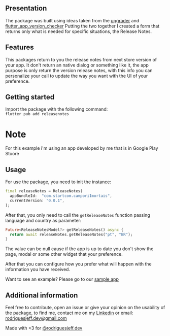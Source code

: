 ## Presentation
The package was built using ideas taken from the [upgrader](https://pub.dev/packages/upgrader) and [flutter_app_version_checker](https://pub.dev/packages/flutter_app_version_checker)
Putting the two together I created a form that returns only what is needed for specific situations, the Release Notes.

## Features

This packages return to you the release notes from next store version of your app.
It don't return an native dialog or something like it, the app purpose is only return the version release notes, with this info you can personalize 
your call to update the way you want with the UI of your preference.

## Getting started

Import the package with the following command:  
`
flutter pub add releasenotes
`

# Note
For this example i'm using an app developed by me that is in Google Play Stoore

## Usage
For use the package, you need to init the instance:

```dart
final releaseNotes = ReleaseNotes(
  appBundleId:  "com.startcom.camporiImortais",
  currentVersion: "0.0.1",
);
```
After that, you only need to call the `getReleaseNotes` function passing language and country as parameter:

````dart
Future<ReleaseNotesModel?> getReleaseNotes() async {
  return await releaseNotes.getReleaseNotes("pt", "BR");
}
````

The value can be null cause if the app is up to date you don't show the page, modal or some other widget that your preference.

After that you can configure how you prefer what will happen with the information you have received.

Want to see an example? Please go to our [sample app](https://github.com/rodriguesJeff/releasenotes/blob/main/example/lib/main.dart)

## Additional information

Feel free to contribute, open an issue or give your opinion on the usability of the package, to find me, contact me on my [Linkedin](https://www.linkedin.com/in/rodriguesjeffdev/) or email: rodriguesjeff.dev@gmail.com

Made with <3 for [@rodriguesjeff.dev](https://rodriguesjeff.dev)